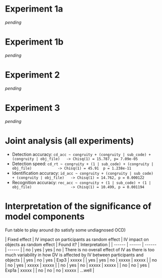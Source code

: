 # Experiment 1a

_pending_

# Experiment 1b

_pending_

# Experiment 2

_pending_

# Experiment 3

_pending_

# Joint analysis (all experiments)
- Detection accuracy: 		`cd_acc ~ congruity + (congruity | sub_code) + (congruity | obj_file) 	-> Chisq(1) = 15.787, p= 7.09e-05`
- Detection speed: 			`cd_rt ~ congruity + (1 | sub_code) + (congruity | obj_file) 			-> Chisq(1) = 45.91  p = 1.238e-11`
- Identification accuracy: 	`id_acc ~ congruity + (congruity | sub_code) + (congruity | obj_file) 	-> Chisq(1) = 14.762, p = 0.000122`
- Recognition accuracy: 	`rec_acc ~ congruity + (1 | sub_code) + (1 | obj_file) 					-> Chisq(1) = 10.499, p = 0.001194`

# Interpretation of the significance of model components
Fun table to play around (to satisfy some undiagnosed OCD)

| Fixed effect | IV impact on participants as random effect | IV impact on objects as random effect | Found it? | Interpretation |
| ------ | ------ | ------ | ------ |
| no | yes | yes | no | There is no overall effect of IV as there is too much variability in how DV is affected by IV between participants and objects |
| yes | no | yes | Exp3 | xxxxx |
| yes | yes | no | xxxxx | xxxxx |
| no | no | yes | xxxxx | xxxxx |
| no | yes | no | xxxxx | xxxxx |
| no | no | yes | Exp1a | xxxxx |
| no | no | no | xxxxx | ...well |

